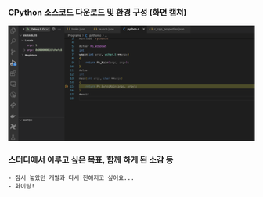 ### CPython 소스코드 다운로드 및 환경 구성 (화면 캡쳐)

<img src="mission1.png" />

### 스터디에서 이루고 싶은 목표, 함께 하게 된 소감 등

    - 잠시 놓았던 개발과 다시 친해지고 싶어요...
    - 화이팅!
